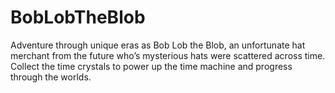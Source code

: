 # BobLobTheBlob
Adventure through unique eras as Bob Lob the Blob, an unfortunate hat merchant from the future who’s mysterious hats were scattered across time. Collect the time crystals to power up the time machine and progress through the worlds.
